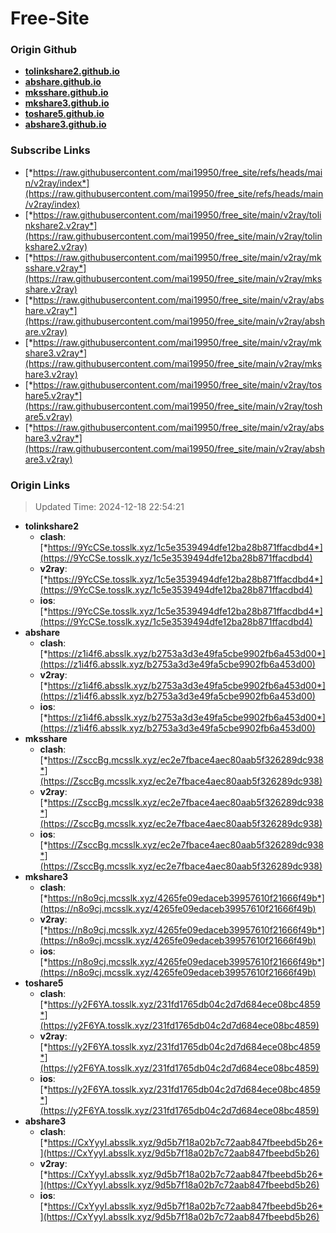 # Free-Site

### Origin Github

- [**tolinkshare2.github.io**](https://github.com/tolinkshare2/tolinkshare2.github.io)
- [**abshare.github.io**](https://github.com/abshare/abshare.github.io)
- [**mksshare.github.io**](https://github.com/mksshare/mksshare.github.io)
- [**mkshare3.github.io**](https://github.com/mkshare3/mkshare3.github.io)
- [**toshare5.github.io**](https://github.com/toshare5/toshare5.github.io)
- [**abshare3.github.io**](https://github.com/abshare3/abshare3.github.io)

### Subscribe Links

- [*https://raw.githubusercontent.com/mai19950/free_site/refs/heads/main/v2ray/index*](https://raw.githubusercontent.com/mai19950/free_site/refs/heads/main/v2ray/index)
- [*https://raw.githubusercontent.com/mai19950/free_site/main/v2ray/tolinkshare2.v2ray*](https://raw.githubusercontent.com/mai19950/free_site/main/v2ray/tolinkshare2.v2ray)
- [*https://raw.githubusercontent.com/mai19950/free_site/main/v2ray/mksshare.v2ray*](https://raw.githubusercontent.com/mai19950/free_site/main/v2ray/mksshare.v2ray)
- [*https://raw.githubusercontent.com/mai19950/free_site/main/v2ray/abshare.v2ray*](https://raw.githubusercontent.com/mai19950/free_site/main/v2ray/abshare.v2ray)
- [*https://raw.githubusercontent.com/mai19950/free_site/main/v2ray/mkshare3.v2ray*](https://raw.githubusercontent.com/mai19950/free_site/main/v2ray/mkshare3.v2ray)
- [*https://raw.githubusercontent.com/mai19950/free_site/main/v2ray/toshare5.v2ray*](https://raw.githubusercontent.com/mai19950/free_site/main/v2ray/toshare5.v2ray)
- [*https://raw.githubusercontent.com/mai19950/free_site/main/v2ray/abshare3.v2ray*](https://raw.githubusercontent.com/mai19950/free_site/main/v2ray/abshare3.v2ray)

### Origin Links

> Updated Time: 2024-12-18 22:54:21

- **tolinkshare2**
  - **clash**: [*https://9YcCSe.tosslk.xyz/1c5e3539494dfe12ba28b871ffacdbd4*](https://9YcCSe.tosslk.xyz/1c5e3539494dfe12ba28b871ffacdbd4)
  - **v2ray**: [*https://9YcCSe.tosslk.xyz/1c5e3539494dfe12ba28b871ffacdbd4*](https://9YcCSe.tosslk.xyz/1c5e3539494dfe12ba28b871ffacdbd4)
  - **ios**: [*https://9YcCSe.tosslk.xyz/1c5e3539494dfe12ba28b871ffacdbd4*](https://9YcCSe.tosslk.xyz/1c5e3539494dfe12ba28b871ffacdbd4)
- **abshare**
  - **clash**: [*https://z1i4f6.absslk.xyz/b2753a3d3e49fa5cbe9902fb6a453d00*](https://z1i4f6.absslk.xyz/b2753a3d3e49fa5cbe9902fb6a453d00)
  - **v2ray**: [*https://z1i4f6.absslk.xyz/b2753a3d3e49fa5cbe9902fb6a453d00*](https://z1i4f6.absslk.xyz/b2753a3d3e49fa5cbe9902fb6a453d00)
  - **ios**: [*https://z1i4f6.absslk.xyz/b2753a3d3e49fa5cbe9902fb6a453d00*](https://z1i4f6.absslk.xyz/b2753a3d3e49fa5cbe9902fb6a453d00)
- **mksshare**
  - **clash**: [*https://ZsccBg.mcsslk.xyz/ec2e7fbace4aec80aab5f326289dc938*](https://ZsccBg.mcsslk.xyz/ec2e7fbace4aec80aab5f326289dc938)
  - **v2ray**: [*https://ZsccBg.mcsslk.xyz/ec2e7fbace4aec80aab5f326289dc938*](https://ZsccBg.mcsslk.xyz/ec2e7fbace4aec80aab5f326289dc938)
  - **ios**: [*https://ZsccBg.mcsslk.xyz/ec2e7fbace4aec80aab5f326289dc938*](https://ZsccBg.mcsslk.xyz/ec2e7fbace4aec80aab5f326289dc938)
- **mkshare3**
  - **clash**: [*https://n8o9cj.mcsslk.xyz/4265fe09edaceb39957610f21666f49b*](https://n8o9cj.mcsslk.xyz/4265fe09edaceb39957610f21666f49b)
  - **v2ray**: [*https://n8o9cj.mcsslk.xyz/4265fe09edaceb39957610f21666f49b*](https://n8o9cj.mcsslk.xyz/4265fe09edaceb39957610f21666f49b)
  - **ios**: [*https://n8o9cj.mcsslk.xyz/4265fe09edaceb39957610f21666f49b*](https://n8o9cj.mcsslk.xyz/4265fe09edaceb39957610f21666f49b)
- **toshare5**
  - **clash**: [*https://y2F6YA.tosslk.xyz/231fd1765db04c2d7d684ece08bc4859*](https://y2F6YA.tosslk.xyz/231fd1765db04c2d7d684ece08bc4859)
  - **v2ray**: [*https://y2F6YA.tosslk.xyz/231fd1765db04c2d7d684ece08bc4859*](https://y2F6YA.tosslk.xyz/231fd1765db04c2d7d684ece08bc4859)
  - **ios**: [*https://y2F6YA.tosslk.xyz/231fd1765db04c2d7d684ece08bc4859*](https://y2F6YA.tosslk.xyz/231fd1765db04c2d7d684ece08bc4859)
- **abshare3**
  - **clash**: [*https://CxYyyI.absslk.xyz/9d5b7f18a02b7c72aab847fbeebd5b26*](https://CxYyyI.absslk.xyz/9d5b7f18a02b7c72aab847fbeebd5b26)
  - **v2ray**: [*https://CxYyyI.absslk.xyz/9d5b7f18a02b7c72aab847fbeebd5b26*](https://CxYyyI.absslk.xyz/9d5b7f18a02b7c72aab847fbeebd5b26)
  - **ios**: [*https://CxYyyI.absslk.xyz/9d5b7f18a02b7c72aab847fbeebd5b26*](https://CxYyyI.absslk.xyz/9d5b7f18a02b7c72aab847fbeebd5b26)
